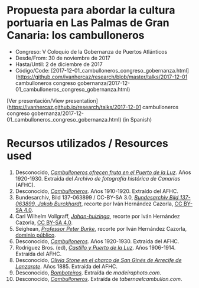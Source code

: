 # Propuesta para abordar la cultura portuaria en Las Palmas de Gran Canaria: los cambulloneros
* Congreso: V Coloquio de la Gobernanza de Puertos Atlánticos
* Desde/From: 30 de noviembre de 2017
* Hasta/Until: 2 de diciembre de 2017
* Código/Code: [2017-12-01_cambulloneros_congreso_gobernanza.html](https://github.com/ivanhercaz/research/blob/master/talks/2017-12-01 cambulloneros congreso gobernanza/2017-12-01_cambulloneros_congreso_gobernanza.html)

[Ver presentación/View presentation](https://ivanhercaz.github.io/research/talks/2017-12-01 cambulloneros congreso gobernanza/2017-12-01_cambulloneros_congreso_gobernanza.html) (in Spanish)

# Recursos utilizados / Resources used
1.  Desconocido, _[Cambulloneros ofrecen fruta en el Puerto de la Luz](http://www.fotosantiguascanarias.org/oaistore/opac/ficha.php?informatico=00025808MO)_. Años 1920-1930\. Extraída del _Archivo de fotografía histórica de Canarias_ (AFHC).
2.  Desconocido, _[Cambulloneros](http://www.fotosantiguascanarias.org/oaistore/opac/ficha.php?informatico=00024215MO)_. Años 1910-1920\. Extraído del AFHC.
3.  Bundesarchiv, Bild 137-063899 / CC-BY-SA 3.0, _[Bundesarchiv Bild 137-063899, Jakob Burckhardt](https://commons.wikimedia.org/wiki/File:Bundesarchiv_Bild_137-063899,_Jakob_Burckhardt.jpg)_, recorte por Iván Hernández Cazorla, [CC BY-SA 4.0](https://creativecommons.org/licenses/by-sa/4.0/legalcode).
4.  Carl Wilhelm Vollgraff, _[Johan-huizinga](https://commons.wikimedia.org/wiki/File:Johan-huizinga1.jpg)_, recorte por Iván Hernández Cazorla, [CC BY-SA 4.0](https://creativecommons.org/licenses/by-sa/4.0/legalcode).
5.  Seighean, _[Professor Peter Burke](https://commons.wikimedia.org/wiki/File:Peter_Burke.jpg)_, recorte por Iván Hernández Cazorla, [dominio público](https://wiki.creativecommons.org/wiki/Public_domain).
6.  Desconocido, _[Cambulloneros](http://www.fotosantiguascanarias.org/oaistore/opac/ficha.php?informatico=00025809MO)_. Años 1920-1930\. Extraída del AFHC.
7.  Rodríguez Bros. (ed), _[Castillo y Puerto de la Luz](http://www.fotosantiguascanarias.org/oaistore/opac/ficha.php?informatico=00002628MO)_. Años 1906-1914\. Extraída del AFHC.
8.  Desconocido, _[Olivia Stone en el charco de San Ginés de Arrecife de Lanzarote](http://www.fotosantiguascanarias.org/oaistore/opac/ficha.php?informatico=00000164MO)_. Años 1885\. Extraída del AFHC.
9.  Desconocido, _[Bomboteiros](http://madeiraphoto.com/bomboterios-vendedores-flutuantes/)_. Extraída de _madeiraphoto.com_.
10.  Desconocido, _[Cambulloneros](http://tabernaelcambullon.com/blog/que-significa-cambullon/)_. Extraída de _tabernaelcambullon.com_.
